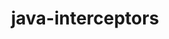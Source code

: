 ---
title: java-interceptors
registryType: instrumentation
tags:
  - opentracing
  
  - Java
  
repo: https://github.com/opentracing-contrib/java-interceptors
license: Apache License 2.0
description: 
authors: OpenTracing Contributors
otVersion: latest
---